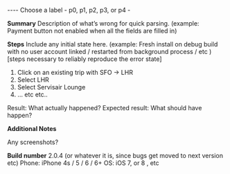 ---- Choose a label - p0, p1, p2, p3, or p4 -

**Summary**
Description of what’s wrong for quick parsing. (example: Payment button not enabled when all the fields are filled in)

**Steps**
Include any initial state here. (example: Fresh install on debug build with no user account linked / restarted from background process / etc )
[steps necessary to reliably reproduce the error state]
1. Click on an existing trip with SFO -> LHR
2. Select LHR
3. Select Servisair Lounge
4. … etc etc..

Result: What actually happened?
Expected result:  What should have happen? 

**Additional Notes**

Any screenshots?

**Build number**
2.0.4 (or whatever it is, since bugs get moved to next version etc)
Phone: iPhone 4s / 5 / 6 / 6+
OS: iOS 7, or 8 , etc
